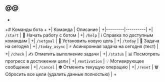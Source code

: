@@
-
+
+# Команды бота
+
+| Команда | Описание |
+|---------|----------|
+| `/start` | 🚀 Начать работу с ботом |
+| `/help`  | ℹ️ Справка по доступным командам |
+| `/setgoal` | 🎯 Установить новую цель |
+| `/today` | 📅 Задача на сегодня |
+| `/today_async` | ⚡ Асинхронная задача на сегодня (тест) |
+| `/check` | ✍️ Отметить выполнение задачи |
+| `/status` | 📊 Посмотреть прогресс в достижении цели |
+| `/motivation` | 💡 Мотивирующее сообщение |
+| `/cancel` | ⛔ Отменить текущую операцию |
+| `/reset` | 🗑️ Сбросить все цели (удалить данные полностью) |
+ 